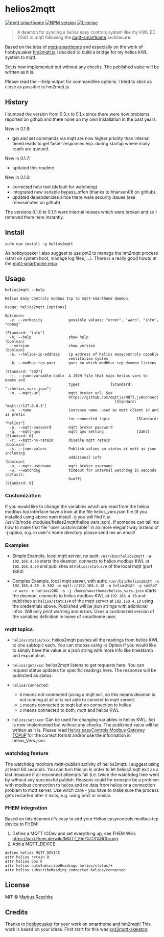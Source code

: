# helios2mqtt

[![mqtt-smarthome](https://img.shields.io/badge/mqtt-smarthome-blue.svg)](https://github.com/mqtt-smarthome/mqtt-smarthome)
[![NPM version](https://badge.fury.io/js/helios2mqtt.svg)](http://badge.fury.io/js/helios2mqtt)
[![License][mit-badge]][mit-url]

> A deamon for syncing a helios easy controls system like my KWL EC 220D to mqtt following the [mqtt-smarthome](https://github.com/mqtt-smarthome) architecure.

Based on the idea of [mqtt-smarthome](https://github.com/mqtt-smarthome) and especially on the work of hobbyquaker [hm2mqtt.js](https://github.com/hobbyquaker/hm2mqtt.js) I decided to build a bridge for my helios KWL system to mqtt.

Set is now implemented but without any checks. The published value will be written as it is.

Please read the --help output for commandline options. I tried to stick as close as possible to hm2mqtt.js.

## History

I bumped the version from 0.0.x to 0.1.x since there were now problems reported on github and there none on my own installation in the past years.

New in 0.1.8:
* get and set commands via mqtt are now higher priority than internal timed reads to get faster responses esp. during startup where many reads are queued.

New in 0.1.7:
* updated this readme

New in 0.1.6:
* corrected help text (default for watchdog)
* integrated new variable bypass_offen (thanks to hhansen06 on github).
* updated dependencies since there were security issues (see releasenotes on github)

The versions 0.1.0 to 0.1.5 were internal relases which were broken and so I removed them here instantly.

## Install

`sudo npm install -g helios2mqtt`

As hobbyquaker I also suggest to use pm2 to manage the hm2mqtt process (start on system boot, manage log files, ...). There is a really good howto at the [mqtt-smarthome repo](https://github.com/mqtt-smarthome/mqtt-smarthome/blob/master/howtos/homematic.md)

## Usage

`helios2mqtt --help`

```helios2mqtt 0.0.12
Helios Easy Controls modbus tcp to mqtt-smarthome daemon.

Usage: helios2mqtt [options]

Optionen:
  -v, --verbosity            possible values: "error", "warn", "info", "debug"
                                                              [Standard: "info"]
  -h, --help                 show help                                 [boolean]
  --version                  show version                              [boolean]
  -a, --helios-ip-address    ip address of helios easycontrols capable
                             ventilation system
  -b, --modbus-tcp-port      port on which modbbus tcp deamon listens
                                                               [Standard: "502"]
  -j, --json-variable-table  A JSON file that maps helios vars to names and
                             types              [Standard: "./helios_vars.json"]
  -m, --mqtt-url             mqtt broker url. See
                             https://github.com/mqttjs/MQTT.js#connect
                                                  [Standard: "mqtt://127.0.0.1"]
  -n, --name                 instance name. used as mqtt client id and as prefix
                             for connected topic            [Standard: "helios"]
  -p, --mqtt-password        mqtt broker password
  -q, --mqtt-qos             mqtt qos setting               [Zahl] [Standard: 0]
  -r, --mqtt-no-retain       disable mqtt retain                       [boolean]
  -s, --json-values          Publish values on status at mqtt as json including
                             additional info                           [boolean]
  -u, --mqtt-username        mqtt broker username
  -w, --watchdog             timeout for internal watchdog in seconds (default:
                             0=off)                                [Standard: 0]
```
### Customization

If you would like to change the variables which are read from the helios modbus tcp interface have a look at the file helios_vars.json file (if you installed using above npm install -g you will find it at /usr/lib/node_modules/helios2mqtt/helios_vars.json). If someone can tell me how to make that file "user customizable" in an more elegant way instead of -j option, e.g. in user's home directory please send me an email!

### Examples

* Simple Example, local mqtt server, no auth:
`/usr/bin/helios2mqtt -a 192.168.4.30`
starts the deamon, connects to helios modbus KWL at `192.168.4.30` and publishes at `helios/status/#` of the local mqtt (port 1883)

* Complex Example, local mqtt server, with auth:
`/usr/bin/helios2mqtt -a 192.168.4.30 -b 502 -m mqtt://192.168.4.10 -u heliosMqtt -p seCRe7 -v warn -n helios220D -s -j /home/smarthome/helios_vars.json`
starts the deamon, connects to helios modbus KWL at `192.168.4.30` and publishes at `helios/status/#` of the mqtt server at `192.168.4.10` using the credentials above. Published will be json strings with additional infos. Will only print warning and errors. Uses a customized version of the variables definition in home of smarthome user.

### mqtt topics

* `helios/status/xxx`:
helios2mqtt pushes all the readings from helios KWL to one subtopic each. You can choose using -s Option if you would like to simply have the value or a json string with more info like timestamp and explanation.

* `helios/get/xxx`:
helios2mqtt listens to get requests here. You can request status updates for specific readings here. The response will be published as status.

* `helios/connected`:
    * `0` means not connected (using a mqtt will, so this means deamon is not running at all or is not able to connect to mqtt server)
    * `1` means connected to mqtt but no connection to helios
    * `2` means connected to both, mqtt and helios KWL

* `helios/set/xxx`:
Can be used for changing variables in helios KWL. Set is now implemented but without any checks. The published value will be written as it is. Please read [Helios easyControls Modbus Gateway TCP/IP](https://www.heliosventilatoren.de/mbv/kwl_modbus_easycontrols_82269-001_0917.pdf) for the correct format and/or use the information in helios_Vers.json.

### watchdog feature

The watchdog monitors mqtt-publish activity of helios2mqtt. I suggest using at least 60 seconds. You can turn this on in order to let helios2mqtt exit as a last measure if all reconnect attempts fail (i.e. twice the watchdog time went by without any successful publish. Reasons could for exmaple be a problem with modbus connection to helios and no data from helios or a connection problem to mqtt server. Use witch care - you have to make sure the process gets restarted after it exits, e.g. using pm2 or similar.

### FHEM integration

Based on this deamon it's easy to add your Helios easycontrols modbus tcp device to FHEM:

1. Define a MQTT IODev and set everything up, see FHEM Wiki: https://wiki.fhem.de/wiki/MQTT_Einf%C3%BChrung.
2. Add a MQTT_DEVICE:
```
define helios MQTT_DEVICE
attr helios retain 0
attr helios qos 0
attr helios autoSubscribeReadings helios/status/+
attr helios subscribeReading_connected helios/connected
```

## License

MIT © [Markus Reschka](https://github.com/mreschka)

[mit-badge]: https://img.shields.io/badge/License-MIT-blue.svg?style=flat
[mit-url]: LICENSE

## Credits

Thanks to [hobbyquaker](https://github.com/hobbyquaker) for your work on smarthome and hm2mqtt! This work is based on your ideas. First start for this was [xyz2mqtt-skeleton](https://github.com/hobbyquaker/xyz2mqtt-skeleton).

